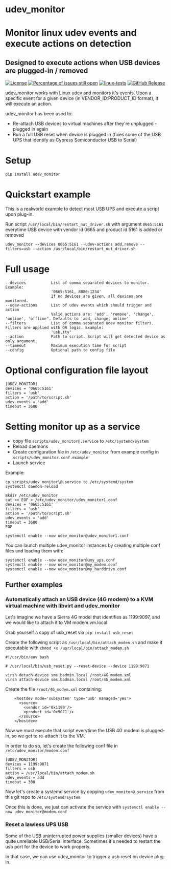 # udev_monitor
# Monitor linux udev events and execute actions on detection
## Designed to execute actions when USB devices are plugged-in / removed


[![License](https://img.shields.io/badge/License-BSD%203--Clause-blue.svg)](https://opensource.org/licenses/BSD-3-Clause)
[![Percentage of issues still open](http://isitmaintained.com/badge/open/netinvent/udev_monitor.svg)](http://isitmaintained.com/project/netinvent/udev_monitor "Percentage of issues still open")
[![linux-tests](https://github.com/netinvent/udev_monitor/actions/workflows/pylint-linux.yaml/badge.svg)](https://github.com/netinvent/udev_monitor/actions/workflows/pylint-linux.yaml)
[![GitHub Release](https://img.shields.io/github/release/netinvent/udev_monitor.svg?label=Latest)](https://github.com/netinvent/udev_monitor/releases/latest)


udev_monitor works with Linux udev and monitors it's events.
Upon a specific event for a given device (in VENDOR_ID:PRODUCT_ID format), it will execute an action.

udev_monitor has been used to:
 - Re-attach USB devices to virtual machines after they're unplugged - plugged in again
 - Run a full USB reset when device is plugged in (fixes some of the USB UPS that identify as Cypress Semiconductor USB to Serial)

# Setup
```
pip install udev_monitor
```

# Quickstart example
This is a realworld example to detect most USB UPS and execute a script upon plug-in.

Run script `/usr/local/bin/restart_nut_driver.sh` with argument `0665:5161` everytime USB device with vendor id 0665 and product id 5161 is added or removed
```
udev_monitor --devices 0665:5161 --udev-actions add,remove --filters=usb --action /usr/local/bin/restart_nut_driver.sh
```

# Full usage
```
--devices           List of comma separated devices to monitor. Example:
                    '0665:5161, 8086:1234'
                    If no devices are given, all devices are monitored.
--udev-actions      List of udev events which should trigger and action
                    Valid actions are: 'add', 'remove', 'change', 'online', 'offline'. Defaults to 'add, change, online'
--filters           List of comma separated udev monitor filters. Filters are applied with OR logic. Example:
                    'usb,tty'
--action            Path to script. Script will get detected device as only argument.
--timeout           Maximum execution time for script
--config            Optional path to config file
```

# Optional configuration file layout
```
[UDEV_MONITOR]
devices = '0665:5161'
filters = 'usb'
action = '/path/to/script.sh'
udev_events = 'add'
timeout = 3600
```

# Setting monitor up as a service

- copy file `scripts/udev_monitor@.service` to `/etc/systemd/system`
- Reload daemons
- Create configuration file in `/etc/udev_monitor` from example config in `scripts/udev_monitor.conf.example`
- Launch service

Example:
```
cp scripts/udev_monitor\@.service to /etc/systemd/system
systemctl daemon-reload

mkdir /etc/udev_monitor
cat << EOF > /etc/udev_monitor/udev_monitor1.conf
devices = '0665:5161'
filters = 'usb'
action = '/path/to/script.sh'
udev_events = 'add'
timeout = 3600
EOF

systemctl enable --now udev_monitor@udev_monitor1.conf
```

You can launch multiple udev_monitor instances by creating multiple conf files and loading them with:
```
systemctl enable --now udev_monitor@umy_ups.conf
systemctl enable --now udev_monitor@my_modem.conf
systemctl enable --now udev_monitor@my_harddrive.conf
```

## Further examples

### Automatically attach an USB device (4G modem) to a KVM virtual machine with libvirt and udev_monitor

Let's imagine we have a Sierra 4G model that identifies as 1199:9097, and we would like to attach it to VM modem.vm.local

Grab yourself a copy of usb_reset via `pip install usb_reset`

Create the following script as `/usr/local/bin/attach_modem.sh` and make it executable with `chmod +x /usr/local/bin/attach_modem.sh`

```
#!/usr/bin/env bash

# /usr/local/bin/usb_reset.py --reset-device --device 1199:9071

virsh detach-device sms.badmin.local /root/4G_modem.xml
virsh attach-device sms.badmin.local /root/4G_modem.xml
```

Create the file `/root/4G_modem.xml` containing:
```
    <hostdev mode='subsystem' type='usb' managed='yes'>
      <source>
        <vendor id='0x1199'/>
        <product id='0x9071'/>
      </source>
    </hostdev>
```

Now we must execute that script everytime the USB 4G modem is plugged-in, so we get to re-attach it to the VM.

In order to do so, let's create the following conf file in `/etc/udev_monitor/modem.conf`
```
[UDEV_MONITOR]
devices = 1199:9071
filters = usb
action = /usr/local/bin/attach_modem.sh
udev_events = add
timeout = 300
```

Now let's create a systemd service by copying `udev_monitor@.service` from this git repo to `/etc/systemd/system`

Once this is done, we just can activate the service with `systemctl enable --now udev_monitor@modem.conf`

### Reset a lawless UPS USB

Some of the USB uninterrupted power supplies (smaller devices) have a quite unreliable USB/Serial interface.
Sometimes it's needed to restart the usb port for the device to work properly.

In that case, we can use udev_monitor to trigger a usb reset on device plug-in.
